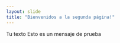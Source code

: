 ```yaml
---
layout: slide
title: "Bienvenidos a la segunda página!"
---
```

Tu texto
Esto es un mensaje de prueba